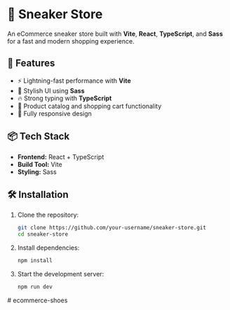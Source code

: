 # 🏀 Sneaker Store

An eCommerce sneaker store built with **Vite**, **React**, **TypeScript**, and **Sass** for a fast and modern shopping experience.

## 🚀 Features
- ⚡ Lightning-fast performance with **Vite**
- 🎨 Stylish UI using **Sass**
- 🔥 Strong typing with **TypeScript**
- 🛒 Product catalog and shopping cart functionality
- 📱 Fully responsive design

## 📦 Tech Stack
- **Frontend:** React + TypeScript
- **Build Tool:** Vite
- **Styling:** Sass

## 🛠 Installation
1. Clone the repository:
   ```sh
   git clone https://github.com/your-username/sneaker-store.git
   cd sneaker-store
   ```
2. Install dependencies:
   ```sh
   npm install
   ```
3. Start the development server:
   ```sh
   npm run dev
   ```

#   e c o m m e r c e - s h o e s  
 